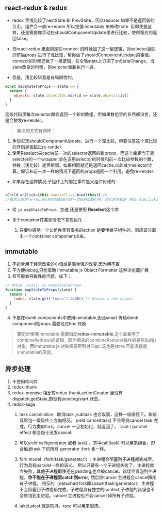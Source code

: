## react-redux & redux
* redux 里浅比较了nextState 和 PrevState，因此reducer 如果不是返回新的引用，组件会一直re-render
所以提倡immutably 来修改state. 但即使是这样，还是需要你手动在shouldComponentUpdate里进行比较，使得相应的返回false。

* 而react-redux 里面则是在connect 的时候加了这一层逻辑，对selector返回的前后props 进行了浅比较，帮你做了shouldComponentUpdate的事情。
connect的时候还做了一层逻辑，在全局state上订阅了onStateChange，当state改变的时候，则selector重新执行一遍。


* 但是，浅比较毕竟是有局限性的。
```javascript
const mapStateToProps = state => {
  return {
    objects: state.objectIds.map(id => state.objects[id])
  }
}
```
这段代码里每次selector都会返回一个新的数组，但如果数组里的东西都没变，还是会触发re-render。

> 解决的方式有两种：
1. 手动实现shouldComponentUpdate，进行一个深比较，但要注意这个深比较的开销是否超过re-render.
2. 使用Reselect来cache前一次的selector返回的新props，而这个库相当于是selector的一个wrapper.会在调用selector的时候和前一次比较参数的个数，参数（浅比较）是否相同。如果相同就还是返回cache,以此减少selector计算。保证和前一次一样的情况下返回的props是同一个引用。避免re-render.

* 如果存在这种情况,子组件上的绑定事件是父组件传递的:
```javascript

<Child onClick={this.handleClick.bind(this)} />
//每次父组件re-render的时候都会创建一次新的函数引用，优化的方式是 将handleClick绑定在constructor里

```


* 给 ```js mapStateToProps ``` 加速,还是使用 **Reselect**这个库


* 多个container在某些情况下实现优化
    1. 只要你感觉一个父组件里有很多的action 是要传给子组件的，则应该分离出一个container component出来。



## immutable
1. 不适合用于经常改变的小值或是简单值的改变,因为用不着
2. 不方便debug,只能借助 Immutable.js Object Formatter 这种浏览器扩展
3. 有可能会导致性能问题，如下：
```javascript
// AVOID .toJS() in mapStateToProps
function mapStateToProps(state) {
  return {
    todos: state.get('todos').toJS() // Always a new object
  }
}
```
4. 不要在dumb components中使用immutable,因此smart 传给domb component的props 需要经过hoc 转换

> 要配合使用immutable,需要借助**redux-immutable**,这个库重写了combineReducer的逻辑，因为原来的combineReducer操作的是原生的js对象，而immutable js 对象需要用到对应api.这也是store 不能直接是immutable的原因。



## 异步处理
1. 不使用中间件
2. redux-thunk
3. redux-promise
    相比较redux-thunk,actionCreator 里没有dispatch,getState,即没有pending/start 状态。
4. redux-saga
    1. task cancellation : 取消task ,subtask 也会取消，这样一级级往下。和错误冒泡一级级往上方向相反。
       yield cancel(task) 不会等待cancel task 完成。行为类似fork。cancel 一旦初始化，就返回了。
       race / parallel effect 都会隐士出发cancel.

    2. 可以yield call(generator 或者 task) ，其中call(task) 可以用来组合，即会触发task 下的所有        generator ;fork 也一样。

    3. fork model（fork(task/generator)）: 主进程会阻塞到子进程都完成后。行为具有parallel一样的语义。
       所以只要有一个子进程失败了，主进程就会失败，其他子进程即使还在pending,也会被cancel。错误会冒泡到主进程。**你不能在子进程里catch到error**;
       然后你cancel 主进程会cancel掉所有子进程。
       相反的（detached fork即spawn(task/generator)）主进程不会阻塞到子进程都完成，子进程具有独立的context,子进程的错误也不会冒泡到主进程。cancel 主进程也不会cancel 掉所有子进程。
       
    4. takeLatest 就是防抖。race 可以用来限流。




















